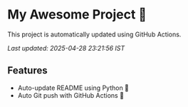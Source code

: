 # My Awesome Project 🚀

This project is automatically updated using GitHub Actions.

_Last updated: 2025-04-28 23:21:56 IST_

## Features
- Auto-update README using Python 🐍
- Auto Git push with GitHub Actions 🤖
